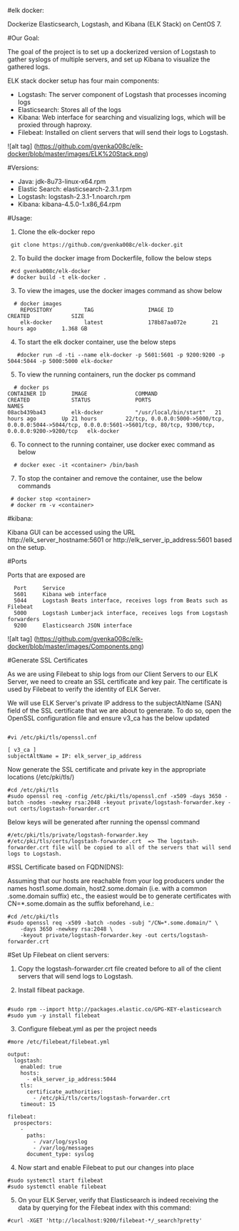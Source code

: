 #elk docker:

Dockerize Elasticsearch, Logstash, and Kibana (ELK Stack) on CentOS 7.


#Our Goal:

The goal of the project is to set up a dockerized version of Logstash to gather syslogs of multiple servers, and set up Kibana to visualize the gathered logs.

 ELK stack docker setup has four main components:

* Logstash: The server component of Logstash that processes incoming logs
* Elasticsearch: Stores all of the logs
* Kibana: Web interface for searching and visualizing logs, which will be proxied through haproxy.
* Filebeat: Installed on client servers that will send their logs to Logstash.


![alt tag] (https://github.com/gvenka008c/elk-docker/blob/master/images/ELK%20Stack.png)


#Versions:

* Java: jdk-8u73-linux-x64.rpm
* Elastic Search: elasticsearch-2.3.1.rpm
* Logstash: logstash-2.3.1-1.noarch.rpm
* Kibana: kibana-4.5.0-1.x86_64.rpm

#Usage:

1) Clone the elk-docker repo
   
```
 git clone https://github.com/gvenka008c/elk-docker.git
```

2) To build the docker image from Dockerfile, follow the below steps

```
 #cd gvenka008c/elk-docker
 # docker build -t elk-docker .
```

3) To view the images, use the docker images command as show below

```
  # docker images
    REPOSITORY          TAG                 IMAGE ID            CREATED             SIZE
    elk-docker          latest              178b87aa072e        21 hours ago        1.368 GB
```

4) To start the elk docker container, use the below steps

```
   #docker run -d -ti --name elk-docker -p 5601:5601 -p 9200:9200 -p 5044:5044 -p 5000:5000 elk-docker
```

5) To view the running containers, run the docker ps command

``` 
  # docker ps
CONTAINER ID        IMAGE               COMMAND                  CREATED             STATUS              PORTS                                                                                                                      NAMES
08acb439ba43        elk-docker          "/usr/local/bin/start"   21 hours ago        Up 21 hours         22/tcp, 0.0.0.0:5000->5000/tcp, 0.0.0.0:5044->5044/tcp, 0.0.0.0:5601->5601/tcp, 80/tcp, 9300/tcp, 0.0.0.0:9200->9200/tcp   elk-docker
```

6) To connect to the running container, use docker exec command as below

```
  # docker exec -it <container> /bin/bash
```

7) To stop the container and remove the container, use the below commands

```
 # docker stop <container>
 # docker rm -v <container>
```

#kibana:

Kibana GUI can be accessed using the URL http://elk_server_hostname:5601 or http://elk_server_ip_address:5601 based on the setup.

#Ports

Ports that are exposed are

```
  Port     Service
  5601     Kibana web interface
  5044     Logstash Beats interface, receives logs from Beats such as Filebeat
  5000     Logstash Lumberjack interface, receives logs from Logstash forwarders
  9200     Elasticsearch JSON interface
```

![alt tag] (https://github.com/gvenka008c/elk-docker/blob/master/images/Components.png)

#Generate SSL Certificates

As we are using Filebeat to ship logs from our Client Servers to our ELK Server, we need to create an SSL certificate and key pair. The certificate is used by Filebeat to verify the identity of ELK Server. 

 We will use ELK Server's private IP address to the subjectAltName (SAN) field of the SSL certificate that we are about to generate. To do so, open the OpenSSL configuration file and ensure v3_ca has the below updated

```

#vi /etc/pki/tls/openssl.cnf

[ v3_ca ]
subjectAltName = IP: elk_server_ip_address

```

Now generate the SSL certificate and private key in the appropriate locations (/etc/pki/tls/)

```
#cd /etc/pki/tls
#sudo openssl req -config /etc/pki/tls/openssl.cnf -x509 -days 3650 -batch -nodes -newkey rsa:2048 -keyout private/logstash-forwarder.key -out certs/logstash-forwarder.crt

```

Below keys will be generated after running the openssl command

```
#/etc/pki/tls/private/logstash-forwarder.key
#/etc/pki/tls/certs/logstash-forwarder.crt  => The logstash-forwarder.crt file will be copied to all of the servers that will send logs to Logstash.

```

#SSL Certificate based on FQDN(DNS):

Assuming that our hosts are reachable from your log producers under the names host1.some.domain, host2.some.domain (i.e. with a common .some.domain suffix) etc., the easiest would be to generate certificates with CN=*.some.domain as the suffix beforehand, i.e.:

```
#cd /etc/pki/tls
#sudo openssl req -x509 -batch -nodes -subj "/CN=*.some.domain/" \
    -days 3650 -newkey rsa:2048 \
    -keyout private/logstash-forwarder.key -out certs/logstash-forwarder.crt
```

#Set Up Filebeat on client servers:

1) Copy the logstash-forwarder.crt file created before to all of the client servers that will send logs to Logstash.

2) Install filbeat package.

```

#sudo rpm --import http://packages.elastic.co/GPG-KEY-elasticsearch
#sudo yum -y install filebeat
```

3) Configure filebeat.yml as per the project needs

```
#more /etc/filebeat/filebeat.yml

output:
  logstash:
    enabled: true
    hosts:
      - elk_server_ip_address:5044
    tls:
      certificate_authorities:
        - /etc/pki/tls/certs/logstash-forwarder.crt
    timeout: 15

filebeat:
  prospectors:
    -
      paths:
        - /var/log/syslog
        - /var/log/messages
      document_type: syslog

```



4) Now start and enable Filebeat to put our changes into place

```
#sudo systemctl start filebeat
#sudo systemctl enable filebeat

```

5) On your ELK Server, verify that Elasticsearch is indeed receiving the data by querying for the Filebeat index with this command:

```
#curl -XGET 'http://localhost:9200/filebeat-*/_search?pretty'

```

